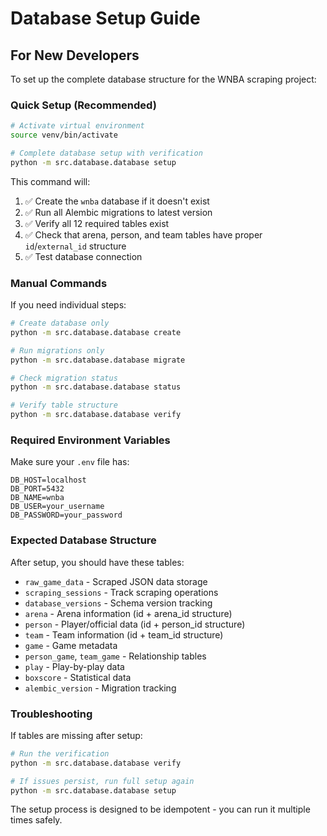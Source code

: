 # Database Setup Guide

## For New Developers

To set up the complete database structure for the WNBA scraping project:

### Quick Setup (Recommended)
```bash
# Activate virtual environment
source venv/bin/activate

# Complete database setup with verification
python -m src.database.database setup
```

This command will:
1. ✅ Create the `wnba` database if it doesn't exist
2. ✅ Run all Alembic migrations to latest version
3. ✅ Verify all 12 required tables exist
4. ✅ Check that arena, person, and team tables have proper `id`/`external_id` structure
5. ✅ Test database connection

### Manual Commands

If you need individual steps:

```bash
# Create database only
python -m src.database.database create

# Run migrations only
python -m src.database.database migrate

# Check migration status
python -m src.database.database status

# Verify table structure
python -m src.database.database verify
```

### Required Environment Variables

Make sure your `.env` file has:
```
DB_HOST=localhost
DB_PORT=5432
DB_NAME=wnba
DB_USER=your_username
DB_PASSWORD=your_password
```

### Expected Database Structure

After setup, you should have these tables:
- `raw_game_data` - Scraped JSON data storage
- `scraping_sessions` - Track scraping operations  
- `database_versions` - Schema version tracking
- `arena` - Arena information (id + arena_id structure)
- `person` - Player/official data (id + person_id structure) 
- `team` - Team information (id + team_id structure)
- `game` - Game metadata
- `person_game`, `team_game` - Relationship tables
- `play` - Play-by-play data
- `boxscore` - Statistical data
- `alembic_version` - Migration tracking

### Troubleshooting

If tables are missing after setup:
```bash
# Run the verification
python -m src.database.database verify

# If issues persist, run full setup again
python -m src.database.database setup
```

The setup process is designed to be idempotent - you can run it multiple times safely.